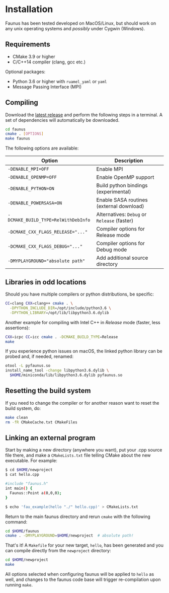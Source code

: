 ---
---
# Installation

Faunus has been tested developed on MacOS/Linux, but should work
on any unix operating systems and _possibly_ under Cygwin (Windows).

## Requirements

- CMake 3.9 or higher
- C/C++14 compiler (clang, gcc etc.)

Optional packages:

- Python 3.6 or higher with `ruamel_yaml` or `yaml`
- Message Passing Interface (MPI)

## Compiling

Download the [latest release](https://github.com/mlund/faunus/releases/latest)
and perform the following steps in a terminal.
A set of dependencies will automatically be downloaded.

~~~ bash
cd faunus
cmake . [OPTIONS]
make faunus
~~~

The following options are available:

Option                             | Description
---------------------------------  | ---------------------------------------
`-DENABLE_MPI=OFF`                 | Enable MPI
`-DENABLE_OPENMP=OFF`              | Enable OpenMP support
`-DENABLE_PYTHON=ON`               | Build python bindings (experimental)
`-DENABLE_POWERSASA=ON`            | Enable SASA routines (external download)
`-DCMAKE_BUILD_TYPE=RelWithDebInfo`| Alternatives: `Debug` or `Release` (faster)
`-DCMAKE_CXX_FLAGS_RELEASE="..."`  | Compiler options for Release mode
`-DCMAKE_CXX_FLAGS_DEBUG="..."`    | Compiler options for Debug mode
`-DMYPLAYGROUND="absolute path"`   | Add additional source directory

## Libraries in odd locations

Should you have multiple compilers or python distributions, be specific:

~~~ bash
CC=clang CXX=clang++ cmake . \
  -DPYTHON_INCLUDE_DIR=/opt/include/python3.6 \
  -DPYTHON_LIBRARY=/opt/lib/libpython3.6.dylib
~~~

Another example for compiling with Intel C++ in _Release_ mode (faster, less assertions):

~~~ bash
CXX=icpc CC=icc cmake . -DCMAKE_BUILD_TYPE=Release
make
~~~

If you experience python issues on macOS, the linked python library can be probed and,
if needed, renamed:

~~~ bash
otool -L pyfaunus.so
install_name_tool -change libpython3.6.dylib \
  $HOME/miniconda/lib/libpython3.6.dylib pyfaunus.so
~~~

## Resetting the build system

If you need to change the compiler or for another reason want to reset the build system, do:

~~~ bash
make clean
rm -fR CMakeCache.txt CMakeFiles
~~~

## Linking an external program

Start by making a new directory (anywhere you want), put your .cpp source file there,
and make a `CMakeLists.txt` file telling CMake about the new executable.
For example:

~~~ bash
$ cd $HOME/newproject
$ cat hello.cpp

#include "faunus.h"
int main() {
  Faunus::Point a(0,0,0);
}

$ echo 'fau_example(hello "./" hello.cpp)' > CMakeLists.txt
~~~

Return to the main faunus directory and rerun `cmake` with the following command:

~~~ bash
cd $HOME/faunus
cmake . -DMYPLAYGROUND=$HOME/newproject  # absolute path!
~~~

That's it! A `Makefile` for your new target, `hello`, has been generated and you can compile
directly from the `newproject` directory:

~~~ bash
cd $HOME/newproject
make
~~~

All options selected when configuring faunus will be applied to `hello` as well,
and changes to the faunus code base will trigger re-compilation upon running `make`.

